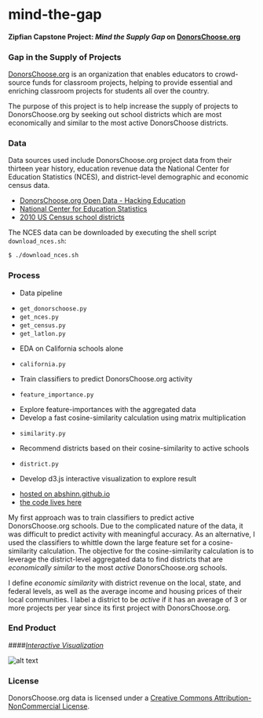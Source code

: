 mind-the-gap 
===

#### Zipfian Capstone Project: _Mind the Supply Gap_ on [DonorsChoose.org](http://donorschoose.org)

### Gap in the Supply of Projects

[DonorsChoose.org](http://donorschoose.org) is an organization that enables educators to crowd-source funds for classroom projects, helping to provide essential and enriching classroom projects for students all over the country.

The purpose of this project is to help increase the supply of projects to DonorsChoose.org by seeking out school districts which are most economically and similar to the most active DonorsChoose districts.

### Data

Data sources used include DonorsChoose.org project data from their thirteen year history, education revenue data the National Center for Education Statistics (NCES), and district-level demographic and economic census data. 

- [DonorsChoose.org Open Data - Hacking Education](http://data.donorschoose.org/open-data/overview/)
- [National Center for Education Statistics](http://nces.ed.gov/ccd/ccddata.asp)
- [2010 US Census school districts](http://nces.ed.gov/surveys/sdds/ed/)

The NCES data can be downloaded by executing the shell script `download_nces.sh`:

```bash
$ ./download_nces.sh
```

### Process

- Data pipeline
 * `get_donorschoose.py` 
 * `get_nces.py` 
 * `get_census.py`
 * `get_latlon.py`
- EDA on California schools alone
 * `california.py`
- Train classifiers to predict DonorsChoose.org activity
 * `feature_importance.py`
- Explore feature-importances with the aggregated data
- Develop a fast cosine-similarity calculation using matrix multiplication
 * `similarity.py`
- Recommend districts based on their cosine-similarity to active schools
 * `district.py`
- Develop d3.js interactive visualization to explore result
 * [hosted on abshinn.github.io](http://abshinn.github.io/mind-the-gap)
 * [the code lives here](https://github.com/abshinn/abshinn.github.io/tree/master/projects/mind-the-gap)

My first approach was to train classifiers to predict active DonorsChoose.org schools. Due to the complicated nature of the data, it was difficult to predict activity with meaningful accuracy. As an alternative, I used the classifiers to whittle down the large feature set for a cosine-similarity calculation. The objective for the cosine-similarity calculation is to leverage the district-level aggregated data to find districts that are *economically similar* to the most *active* DonorsChoose.org schools. 

I define *economic similarity* with district revenue on the local, state, and federal levels, as well as the average income and housing prices of their local communities. I label a district to be *active* if it has an average of 3 or more projects per year since its first project with DonorsChoose.org.

### End Product 

####[_Interactive Visualization_](http://abshinn.github.io/mind-the-gap)

![alt text](https://github.com/abshinn/mind-the-gap/blob/master/mtg_screenshot.png "Mind the Supply Gap - Interactive Visualization")

### License

DonorsChoose.org data is licensed under a [Creative Commons Attribution-NonCommercial License](http://creativecommons.org/licenses/by-nc/3.0/).
